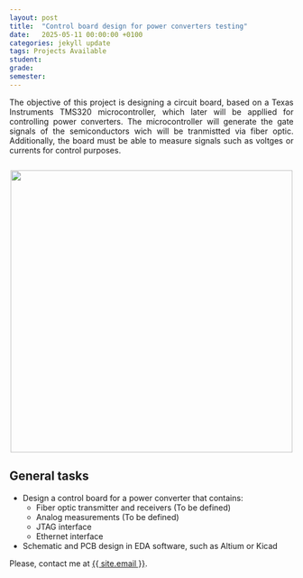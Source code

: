 ```yaml
---
layout: post
title:  "Control board design for power converters testing"
date:   2025-05-11 00:00:00 +0100
categories: jekyll update
tags: Projects Available
student:
grade:
semester:
---
```


<div style="text-align: justify;">
The objective of this project is designing a circuit board, based on a Texas Instruments TMS320 microcontroller, which later will be appllied for controlling power converters. The microcontroller will generate the gate signals of the semiconductors wich will be tranmistted via fiber optic. Additionally, the board must be able to measure signals such as voltges or currents for control purposes.
</div>

<div style="text-align: center; margin-top: 10px; margin-bottom: 10px;">
    <img src="{{site.baseurl | prepend: site.url}}/Files/Images/Control_Board_idea.png" width="500">
</div>

<h2>General tasks</h2>

<div style="text-align: justify;">
<ul>
  <li>Design a control board for a power converter that contains:
    <ul>
      <li>Fiber optic transmitter and receivers (To be defined)</li>
      <li>Analog measurements (To be defined)</li>
      <li>JTAG interface</li>
      <li>Ethernet interface</li>
    </ul>
  </li>
  <li>Schematic and PCB design in EDA software, such as Altium or Kicad</li>
</ul>
</div>

Please, contact me at <a href= "mailto: {{ site.email }}">{{ site.email }}</a>.
